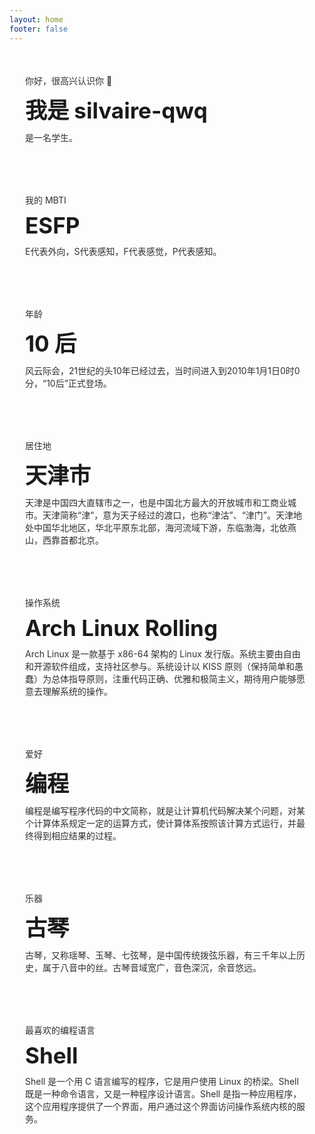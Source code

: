 ```yaml
---
layout: home
footer: false
---
```


<style>
    div.AboutTable {
        column-gap: 10px;
        column-width: 300px;
        column-count: auto;
        div.oneOfAbout {
            break-inside: avoid !important;
            border: 1px solid var(--vp-c-divider);
            border-radius: .9rem;
            margin-bottom: 10px;
            padding: 35px 25px;
            p {
                color: var(--vp-c-text-3);
                opacity: .9;
                margin: 0px;
            }
            h1 {
                margin: 10px 0px;
                font-size: 35px;
                transition: all .4s;
            }
            transition: all .4s;
        }
        div.oneOfAbout:hover:not(.main) {
            border-color: var(--vp-c-brand-1);
            background-color: var(--vp-c-bg-soft);
            h1 {
                color: var(--vp-c-brand-1)
            }
            box-shadow: 0 8px 16px -4px var(--vp-c-bg-soft);
        }
        div.oneOfAbout.main:hover {
            box-shadow: 0 8px 16px -4px var(--vp-c-brand-soft);
            border: 1px solid var(--vp-c-brand-2);
        }
        div.oneOfAbout.main {
            background-color: var(--vp-c-brand-soft);
            border: 1px solid var(--vp-c-brand-1);
        }
    }
</style>

<div class="AboutTable">
    <div class="oneOfAbout main">
        <p>你好，很高兴认识你 👋</p>
        <h1>我是 <strong>silvaire-qwq</strong></h1>
        <p>是一名学生。</p>
    </div>
    <div class="oneOfAbout">
        <p>我的 MBTI</p>
        <h1>ESFP</h1>
        <p>E代表外向，S代表感知，F代表感觉，P代表感知。</p>
    </div>
    <div class="oneOfAbout">
        <p>年龄</p>
        <h1>10 后</h1>
        <p>风云际会，21世纪的头10年已经过去，当时间进入到2010年1月1日0时0分，“10后”正式登场。</p>
    </div>
    <div class="oneOfAbout">
        <p>居住地</p>
        <h1>天津市</h1>
        <p>天津是中国四大直辖市之一，也是中国北方最大的开放城市和工商业城市。天津简称“津”，意为天子经过的渡口，也称“津沽”、“津门”。天津地处中国华北地区，华北平原东北部，海河流域下游，东临渤海，北依燕山，西靠首都北京。</p>
    </div>
    <div class="oneOfAbout">
        <p>操作系统</p>
        <h1>Arch Linux Rolling</h1>
        <p>Arch Linux 是一款基于 x86-64 架构的 Linux 发行版。系统主要由自由和开源软件组成，支持社区参与。系统设计以 KISS 原则（保持简单和愚蠢）为总体指导原则，注重代码正确、优雅和极简主义，期待用户能够愿意去理解系统的操作。</p>
    </div>
    <div class="oneOfAbout">
        <p>爱好</p>
        <h1>编程</h1>
        <p>编程是编写程序代码的中文简称，就是让计算机代码解决某个问题，对某个计算体系规定一定的运算方式，使计算体系按照该计算方式运行，并最终得到相应结果的过程。</p>
    </div>
    <div class="oneOfAbout">
        <p>乐器</p>
        <h1>古琴</h1>
        <p>古琴，又称瑶琴、玉琴、七弦琴，是中国传统拨弦乐器，有三千年以上历史，属于八音中的丝。古琴音域宽广，音色深沉，余音悠远。</p>
    </div>
    <div class="oneOfAbout">
        <p>最喜欢的编程语言</p>
        <h1>Shell</h1>
        <p>Shell 是一个用 C 语言编写的程序，它是用户使用 Linux 的桥梁。Shell 既是一种命令语言，又是一种程序设计语言。Shell 是指一种应用程序，这个应用程序提供了一个界面，用户通过这个界面访问操作系统内核的服务。</p>
    </div>
</div>